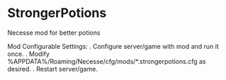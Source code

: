 # StrongerPotions
 Necesse mod for better potions

Mod Configurable Settings:
. Configure server/game with mod and run it once.
. Modify %APPDATA%/Roaming/Necesse/cfg/mods/*.strongerpotions.cfg as desired.
. Restart server/game.
